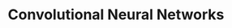 ---
layout: posts
title: "Convolutional Neural Networks"
sidebar:
  nav: "docs"

use_math: true
excerpt: "Convolutional Neural Networks"
header:
  overlay_image: /assets/images/2021-10-01-CNN/CNN.jpg
  overlay_filter: 0.5
  caption: "Photo credit: [**Unsplash**](https://unsplash.com/photos/OKOOGO578eo)"
---